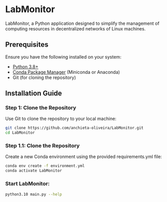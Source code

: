 # LabMonitor
LabMonitor, a Python application designed to simplify the management of computing resources in decentralized networks of Linux machines.


## Prerequisites

Ensure you have the following installed on your system:
- [Python 3.8+](https://www.python.org/downloads/)
- [Conda Package Manager](https://docs.conda.io/en/latest/miniconda.html) (Miniconda or Anaconda)
- Git (for cloning the repository)

## Installation Guide

### Step 1: Clone the Repository
Use Git to clone the repository to your local machine:
```bash
git clone https://github.com/anchieta-oliveira/LabMonitor.git
cd LabMonitor
```

### Step 1.1: Clone the Repository
Create a new Conda environment using the provided requirements.yml file:
```bash
conda env create -f environment.yml
conda activate LabMonitor
```

### Start LabMonitor:
```bash
python3.10 main.py --help
```
